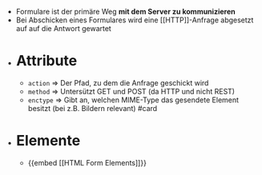 - Formulare ist der primäre Weg **mit dem Server zu kommunizieren**
- Bei Abschicken eines Formulares wird eine [[HTTP]]-Anfrage abgesetzt auf auf die Antwort gewartet
- # Attribute
	- `action` => Der Pfad, zu dem die Anfrage geschickt wird
	- `method` => Untersützt GET und POST (da HTTP und nicht REST)
	- `enctype` => Gibt an, welchen MIME-Type das gesendete Element besitzt (bei z.B. Bildern relevant) #card
- # Elemente
	- {{embed [[HTML Form Elements]]}}